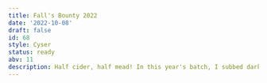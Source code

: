 ```yaml
---
title: Fall's Bounty 2022
date: '2022-10-08'
draft: false
id: 68
style: Cyser
status: ready
abv: 11
description: Half cider, half mead! In this year's batch, I subbed dark, robust WF honey for the usual brown sugar.
---
```

